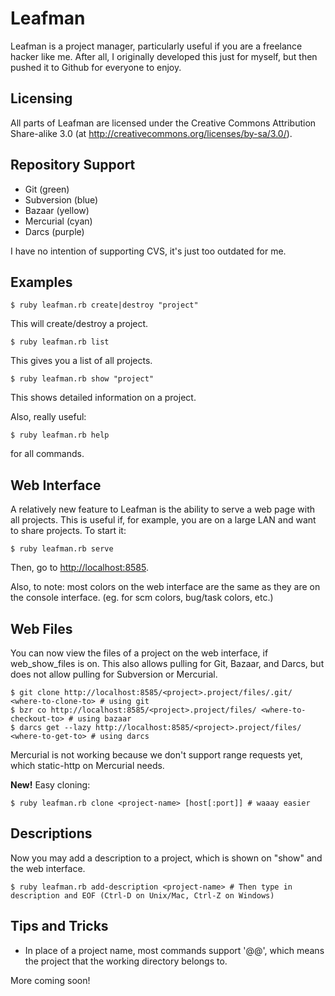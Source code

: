 Leafman
===============
Leafman is a project manager, particularly useful if you are a freelance hacker like me. After all, I originally developed this just for myself, but then pushed it to Github for everyone to enjoy.

Licensing
-----------------------
All parts of Leafman are licensed under the Creative Commons Attribution Share-alike 3.0 (at <http://creativecommons.org/licenses/by-sa/3.0/>).

Repository Support
-----------------------
* Git (green)
* Subversion (blue)
* Bazaar (yellow)
* Mercurial (cyan)
* Darcs (purple)

I have no intention of supporting CVS, it's just too outdated for me.

Examples
--------------------
    $ ruby leafman.rb create|destroy "project"
This will create/destroy a project.

    $ ruby leafman.rb list
This gives you a list of all projects.

    $ ruby leafman.rb show "project"
This shows detailed information on a project.

Also, really useful:

    $ ruby leafman.rb help
for all commands.

Web Interface
-------------------
A relatively new feature to Leafman is the ability to serve a web page with all projects. This is useful if, for example, you are on a large LAN and want to share projects. To start it:

    $ ruby leafman.rb serve
Then, go to <http://localhost:8585>.

Also, to note: most colors on the web interface are the same as they are on the console interface. (eg. for scm colors, bug/task colors, etc.)

Web Files
------------------
You can now view the files of a project on the web interface, if web\_show\_files is on. This also allows pulling for Git, Bazaar, and Darcs, but does not allow pulling for Subversion or Mercurial.

    $ git clone http://localhost:8585/<project>.project/files/.git/ <where-to-clone-to> # using git
    $ bzr co http://localhost:8585/<project>.project/files/ <where-to-checkout-to> # using bazaar
    $ darcs get --lazy http://localhost:8585/<project>.project/files/ <where-to-get-to> # using darcs
    
Mercurial is not working because we don't support range requests yet, which static-http on Mercurial needs.

**New!** Easy cloning:

    $ ruby leafman.rb clone <project-name> [host[:port]] # waaay easier

Descriptions
------------------
Now you may add a description to a project, which is shown on "show" and the web interface.

    $ ruby leafman.rb add-description <project-name> # Then type in description and EOF (Ctrl-D on Unix/Mac, Ctrl-Z on Windows)

Tips and Tricks
-------------------
* In place of a project name, most commands support '@@', which means the project that the working directory belongs to.

More coming soon!
